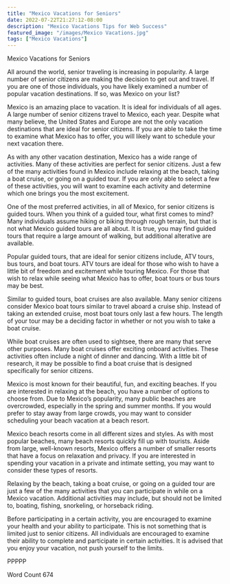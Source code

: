 ```yaml
---
title: "Mexico Vacations for Seniors"
date: 2022-07-22T21:27:12-08:00
description: "Mexico Vacations Tips for Web Success"
featured_image: "/images/Mexico Vacations.jpg"
tags: ["Mexico Vacations"]
---
```


Mexico Vacations for Seniors

All around the world, senior traveling is increasing in popularity.  A large number of senior citizens are making the decision to get out and travel.  If you are one of those individuals, you have likely examined a number of popular vacation destinations.  If so, was Mexico on your list?

Mexico is an amazing place to vacation. It is ideal for individuals of all ages.  A large number of senior citizens travel to Mexico, each year. Despite what many believe, the United States and Europe are not the only vacation destinations that are ideal for senior citizens.  If you are able to take the time to examine what Mexico has to offer, you will likely want to schedule your next vacation there.  

As with any other vacation destination, Mexico has a wide range of activities. Many of these activities are perfect for senior citizens.  Just a few of the many activities found in Mexico include relaxing at the beach, taking a boat cruise, or going on a guided tour.  If you are only able to select a few of these activities, you will want to examine each activity and determine which one brings you the most excitement.  

One of the most preferred activities, in all of Mexico, for senior citizens is guided tours. When you think of a guided tour, what first comes to mind?  Many individuals assume hiking or biking through rough terrain, but that is not what Mexico guided tours are all about.  It is true, you may find guided tours that require a large amount of walking, but additional alterative are available.

Popular guided tours, that are ideal for senior citizens include, ATV tours, bus tours, and boat tours.  ATV tours are ideal for those who wish to have a little bit of freedom and excitement while touring Mexico. For those that wish to relax while seeing what Mexico has to offer, boat tours or bus tours may be best.

Similar to guided tours, boat cruises are also available.  Many senior citizens consider Mexico boat tours similar to travel aboard a cruise ship.  Instead of taking an extended cruise, most boat tours only last a few hours. The length of your tour may be a deciding factor in whether or not you wish to take a boat cruise.

While boat cruises are often used to sightsee, there are many that serve other purposes. Many boat cruises offer exciting onboard activities.  These activities often include a night of dinner and dancing. With a little bit of research, it may be possible to find a boat cruise that is designed specifically for senior citizens. 

Mexico is most known for their beautiful, fun, and exciting beaches. If you are interested in relaxing at the beach, you have a number of options to choose from.  Due to Mexico’s popularity, many public beaches are overcrowded, especially in the spring and summer months.  If you would prefer to stay away from large crowds, you may want to consider scheduling your beach vacation at a beach resort.  

Mexico beach resorts come in all different sizes and styles. As with most popular beaches, many beach resorts quickly fill up with tourists.  Aside from large, well-known resorts, Mexico offers a number of smaller resorts that have a focus on relaxation and privacy.  If you are interested in spending your vacation in a private and intimate setting, you may want to consider these types of resorts.  

Relaxing by the beach, taking a boat cruise, or going on a guided tour are just a few of the many activities that you can participate in while on a Mexico vacation.  Additional activities may include, but should not be limited to, boating, fishing, snorkeling, or horseback riding.  

Before participating in a certain activity, you are encouraged to examine your health and your ability to participate. This is not something that is limited just to senior citizens.  All individuals are encouraged to examine their ability to complete and participate in certain activities.  It is advised that you enjoy your vacation, not push yourself to the limits.

PPPPP

Word Count 674

